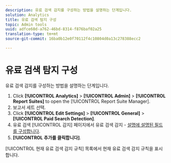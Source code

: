 ```yaml
---
description: 유료 검색 감지를 구성하는 방법을 설명하는 단계입니다.
solution: Analytics
title: 유료 검색 탐지 구성
topic: Admin tools
uuid: adfce60d-a762-46bd-8314-f876baf02a25
translation-type: tm+mt
source-git-commit: 16ba0b12e0f70112f4c10804d0a13c278388ecc2

---
```



# 유료 검색 탐지 구성

유료 검색 감지를 구성하는 방법을 설명하는 단계입니다.

1. Click **[!UICONTROL Analytics]** &gt; **[!UICONTROL Admin]** &gt; **[!UICONTROL Report Suites]** to open the [!UICONTROL Report Suite Manager].
1. 보고서 세트 선택.
1. Click **[!UICONTROL Edit Settings]** &gt; **[!UICONTROL General]** &gt; **[!UICONTROL Paid Search Detection]**.
1. 유료 검색 [!UICONTROL 감지] 페이지에서 유료 검색 감지 - [설명에 설명된 필드를 구성합니다](/help/admin/admin/paid-search-detection/paid-search-detection.md#section_0C2CFA0AF77B47098BE37CB024665D0D).
1. **[!UICONTROL 추가를 클릭합니다]**.

[!UICONTROL 현재 유료 검색 감지 규칙] 목록에서 현재 유료 검색 감지 규칙을 표시합니다.

